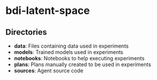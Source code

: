 # bdi-latent-space

## Directories
- **data**: Files containing data used in experiments
- **models**: Trained models used in experiments
- **notebooks**: Notebooks to help executing experiments
- **plans**: Plans manually created to be used in experiments
- **sources**: Agent source code